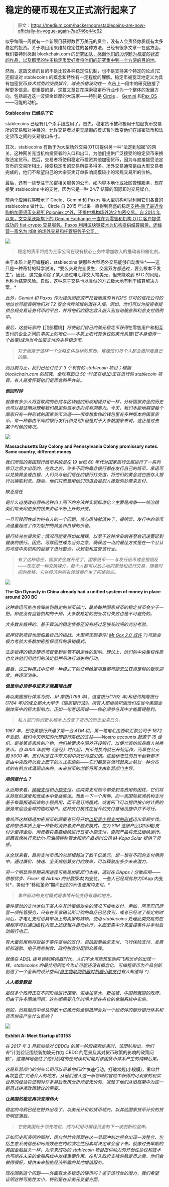 # 稳定的硬币现在又正式流行起来了

> 原文：<https://medium.com/hackernoon/stablecoins-are-now-officially-in-vogue-again-7ae746c44c62>

似乎每隔一周就有一个新项目获得数百万美元的资金，没有人会责怪你质疑有太多稳定的投资。关于项目用来维持稳定性的各种方法，已经有很多文章—在这方面，我们要特别感谢 blockchain.com 的[研究团队，感谢他们的*力作*题为*稳定的状态*的作品，以及那里的许多稳定币爱好者将他们的研究集中到一个方便的](https://www.blockchain.com/research)[目的地](https://stable.report/)。

然而，这篇文章的目的不是比较各种稳定性机制，也不是支持某个特定的论点(它还假设对 stablecoins 的概念和特性有一定程度的理解。稳定币被宽泛地定义为具有加密货币*技术优势的交换媒介，减去价格波动性—* 点击上一段中的研究链接了解更多信息。更重要的是，这篇文章旨在探索稳定币行业作为一个整体的发展方向，包括最近这一波资金雄厚的大玩家——特别是 [Circle](https://www.coindesk.com/usd-coin-arrives-circles-crypto-stablecoin-is-now-trading/) 、 [Gemini](https://www.coindesk.com/gemini-launches-nydfs-regulated-crypto-pegged-to-the-dollar/) 和[Pax OS](https://cointelegraph.com/news/blockchain-trust-company-paxos-launches-ny-regulator-approved-usd-backed-stablecoin)——可能的动机。

**Stablecoins 已经杀了它**

stablecoins 已经有几个杀手级应用了。首先，稳定货币被积极用于加密货币交易所的交易和对冲目的，允许交易者以更无摩擦的模式暂时改变他们在加密货币和法定货币之间的交易敞口头寸。

其次，stablecoins 有助于为大型场外交易(OTC)提供另一种“法定到加密”的网关。这种网关充当机构投资者的入口和出口，为他们提供广泛接受的稳定货币来换取法定货币。然后，交易者将使用稳定币投资其他加密货币，因为与直接接受法定货币的交易所相比，接受稳定币的交易所要多得多。场外交易通常是由大型交易者完成的，他们不希望自己的大宗买卖订单影响规模较小的常规交易所的价格。

最后，还有一些专注于加密相关服务的公司，如内容本地化或社区管理服务，现在接受 stablecoins 中的支付，因为它是一种 24/7 结算的国际即时交易媒介。

前两个应用程序暗示了 Circle、Gemini 和 Paxos 等大型机构可以利用它们各自的 stablecoins 做什么。Circle 自 2015 年以来一直得到高盛的稳定[支持-除了最近收购的加密货币交易所 Poloniex 之外，还提供机构场外法定加密交易。自 2014 年以来，文克莱沃斯旗下的 Gemini Exchange 一直在为零售和机构 OTC 客户提供成功的 fiat-crypto 交易服务。Paxos 利用区块链技术为机构提供结算服务，还经营一家名为 itBit 的场外交易和托管服务子公司。](https://www.crunchbase.com/organization/circle-2#section-funding-rounds)

![](img/a40061a54e6572d63ec7b38d2247f9ec.png)

> 稳定的货币将成为三家公司在现有核心业务中增加收入的推动者和催化剂。

由于本质上是可编程的，stablecoins 使那些大型场外交易能够自动发生*——这只是一种奇特的科学说法，“要么交易完全发生，交易双方都通过，要么根本不发生”。因此，这完全消除了某人通过电汇移交大笔美元，但未能收到 BTC 的风险，也称为结算风险。自然，这种原子交易也以类似的方式极大地有利于结算解决方案。*

*此外，Gemini 和 Paxos 作为提供加密资产托管服务的 NYDFS 许可的信托公司的地位也可能表明他们对 T2 安全令牌领域的潜在入侵。例如，他们可以为投资者提供合规交易证券代币的平台，并将他们的稳定收入嵌入到自动股息和利息支付用例中。*

*最后，这些玩家的*【顶部樱桃】*将使他们自己的美元稳定币获得*在零售用户和相互支付的企业之间的*事实上的地位——本质上取代[有争议的](/@bitfinexed/bitfinex-and-tether-is-unauditable-why-they-will-never-do-a-real-audit-3324e002b185)美元系链(它本身值得一个故事)成为当今加密支付的主导稳定币。*

> *对于服务于这样一个战略总体目标的东西，难怪他们每个人都会选择走自己的路。*

*到目前为止，我们已经讨论了 3 个现有的 stablecoin 项目；根据 blockchain.com 的研究，全球有超过 50 个(还在增加)正在进行的 stablecoin 项目。有人高度怀疑他们是否会和平共处。*

***倒回时钟***

*就像有多少人将互联网的形成与区块链的形成相提并论一样，分析国家资金的历史也可以被证明对理解我们稳定的资本走向具有洞察力。今天，我们本能地期望每个国家只有一种形式的国家货币流通——很难想象你的钱包里有多种版本的国家货币，每一种都由不同的银行发行(和兑付)!但是对于大多数国家来说，这正是过去某个时候的情况。*

*![](img/e0a6e4a23916b838f866fdec4c5ee3fe.png)*

**Massachusetts Bay Colony and Pennsylvania Colony promissory notes. Same country, different money**

*我们所知的美国现行纸币系统是在 19 世纪 60 年代对国家银行法案进行了一系列修订之后才出现的。在此之前，许多不同的商业银行都在发行自己的纸币，承诺可以兑换黄金或白银。人们只与他们信任的银行打交道，将他们的黄金或白银存入银行以换取利息。随后，他们只愿意用他们知道会被别人接受的钞票来支付。*

*缺乏信任*

*是什么迫使政府颁布这种自上而下的方法并实现标准化？主要是战争——统治精英们每天印更多的钱来资助不断上升的开支。*

*一旦可赎回性成为持有人的一个问题，信心很快就消失了，很明显，发行中的货币流通量超过了作为抵押的黄金和白银的价值。*

*银行挤兑也很常见；情况可能变得如此糟糕，以至于这种传染病甚至会迅速蔓延到健康的银行。因此，可赎回性成为当务之急，确保这一点的最佳方式是在一个公认的可信中央机构的监督下进行整合，以规范和监管该行业。*

> *有了这种信任，国家资金就开花了。国家纸币——与发行纸币或金银相反——现在是一种交换媒介，每个人都可以放心地同意轻松进行交易，随着时间的推移，它在经济的所有领域都产生了网络效应。*

*![](img/6b08a24ebd22e2c99585c6ab3cac85d9.png)*

**The Qin Dynasty in China already had a unified system of money in place around 200 BC**

*这种命运可能也会降临到稳定的货币部门，最终每种国家货币的稳定货币会少于一把。即使没有监管机构的干预，大多数稳定的创业项目失败也是不可避免的。*

*大多数非抵押的、基于算法的稳定债券还没有经过足够长时间的充分考验。*

*抵押贷款项目也面临着自己的挑战。大型黑天鹅事件( [Mt Gox 2.0 或许](https://www.theguardian.com/money/us-money-blog/2014/feb/25/bitcoin-mt-gox-scandal-reputation-crime)？)可能会极力考验大多数加密担保项目的承销模式。*

*法定抵押的稳定硬币项目受到监管不确定性的影响。理论上，他们的中央集权性质也允许他们用他们的法定抵押品进行消失的行动。*

*最后，这三种模式中任何一种模式下的任何给定项目都可能无法获得足够的受欢迎度，并逐渐消失。*

***但是你必须参与进来才能赢得比赛***

*再以美国银行体系为例，JP 摩根(1799 年)、道富银行(1792 年)和纽约梅隆银行(1784 年)的成立都大大早于《国家银行法》。所有人都继续巩固他们在当今美国金融体系中的巨大影响力。正如一句老话所说——你必须参与其中才能赢得胜利。*

> *私人部门的创新从根本上改变了货币的历史由来已久。*

*1967 年，巴克莱银行开通了第一台 ATM 机。第一笔电汇由西联汇款公司于 1872 年发起。我们今天所知的代理银行系统的支柱——Nostro accounts 起源于 15 世纪，是美第奇家族的产物，他们被要求在国外开设银行，以便代表纺织品商人兑换货币。自 4000 年前的《圣经》时代起，货币兑换商就已开始运作，而早在公元前 5000 年，支付利息在中东文明中就已司空见惯。这些标志性的货币创新都不是由中央政府以自上而下的方式实施的——它们都是在流行起来之前以一种分布式的有机方式涌现出来的。未来货币的创新将再次由私营部门主导。*

***用例是什么？***

*从近期来看，[跨境支付](https://www.moneyandbanking.com/commentary/2018/2/18/the-stubbornly-high-cost-of-remittances)和[小额支付](https://www.businessinsider.com/micropayments-report-2017/?IR=T)，这两类支付如今都受到高费用的困扰，它们将从转账的速度和低成本中受益匪浅。想象一下一个用例，向一家国际新闻机构支付基于每篇报道阅读的小额费用，而不是订阅模式。或者网飞可以提供按小时计费的服务来迎合全球的临时用户。这种支付模式在当今的支付基础设施中并不可行。*

*像凯西这样精通加密货币的颠覆者已经开始[以*租赁小额支付*的形式](https://bitcoinmagazine.com/articles/abra-closes-16m-funding-and-looks-venture-consumer-product-space/)迈出早期步伐。这种想法本质上是一种新的消费者资产融资模式，在为 SIM 连接产品(如冰箱)支付少量押金后，消费者将需要继续进行日常小额支付，否则产品将无法继续运行。凯西首席执行官比尔·巴海德特称赞太阳能产品初创公司 M-Kopa Solar 提供了灵感。*

*从全球来看，目前支付市场的总规模超过了数千亿美元。想一想在不同的支付用例中，通过廉价、快速、全天候结算支付的效率，可以释放出多少未来潜力。*

*另一个明显的早期采用途径可能是加密部门本身，通过在 *DApps* ( *分散应用*——想想优步、Fiverr 或 Airbnb 的分散版本*)内支付。*一些人已经将此称为*DApp 内支付*，类似于“移动革命”期间出现的术语*应用内支付*。*

> *事件驱动的支付模式是事情开始变得有趣的地方。*

*事件驱动的支付类似于某人在其他事情发生的情况下接收支付。例如，阿里巴巴运营一项托管服务，只有在买家确认所订购的商品已经收到，或者已经过了规定的时间后，才电汇支付给其市场上的卖家的款项。使用 stablecoins 处理此类交易的应用程序可以通过*编程*内置上述逻辑并自动执行，从而无需中介来监控事件并手动启动银行电汇。*

*有大量的用例将受益于事件驱动的支付，包括股票股息支付、飞行保险支付、发票折扣退款、电子商务税收、政府税收分配和众筹等。*

*就像在 ADSL 拨号调制解调器时代，人们不太可能预见到网飞和优步的出现一样，stablecoins 的最佳用例迄今为止可能还没有概念化，可编程货币为产品创新创造了一个全新的设计空间([自主物联网机器对机器小额支付](https://datafloq.com/read/future-iot-machine-to-machine-payments/4788)有人知道吗？).*

***人人都爱豚鼠***

*虽然多个政府正在不同阶段进行探索，包括[加拿大](https://www.payments.ca/sites/default/files/29-Sep-17/jasper_report_eng.pdf)、[新加坡](http://www.mas.gov.sg/Singapore-Financial-Centre/Smart-Financial-Centre/Project-Ubin.aspx)、[中国](https://www.coindesk.com/pboc-official-pushes-centralized-state-digital-currency/)和[俄国](https://www.coindesk.com/bank-russia-time-develop-national-cryptocurrencies/)的政府，但由于许多困难问题，这些都需要几年时间才能在各自的金融系统中实施。*

*例如，贸易融资中涉及的数十亿美元的全额抵押会对一个经济体的部分银行体系和货币供应产生什么影响？*

*![](img/26fd7c08e0422c0cf9945873416b6473.png)*

**Exhibit A: Meet Startup #13153**

*在 2017 年 3 月新加坡对 CBDCs 的第一阶段探索结束时，该团队指出，他们有*“计划验证围绕新加坡元作为 CBDC 的愿景及其对货币政策的影响的政策问题”*，这雄辩地低估了他们战略的任何误判可能对该国货币体系产生的纯粹后果。*

*这是私营部门的创业公司可以带着他们的*“快速行动，打破常规(小规模)，重申并再次尝试”*咒语介入的地方。从他们进入这一新领域的冒险中获得的可观察的现实世界的经验将证明对许多幕后政策分析师是无价的，减轻了他们从旧框架中为这一新范式拼凑政策建议的需要。*

***让美国的稳定再次变得伟大***

*稳定的乌鸦已经在野外出现了。以美元计价的货币领先，以其他国家货币计价的货币明显落后。*

> *它使美国处于领先地位，成为利用可编程资金的下一波创新的温床。*

*正如历史所表明的那样，很自然地会预期在这一早期冲刺之后会出现一波整合，包括生态系统信任和网络效应在内的决定性因素将决定谁会留下来。就像过去早期的美国金融巨头一样，为未来成功的 stablecoin 项目提供动力的开创性协议和技术也可能在未来的金融系统中发挥重要作用。在引入政府支持的稳定币之后，他们会做得很好，提供未来智能经济所需的其他增值服务。*

*现在回到这个问题——外面有太多稳定的硬币吗？鉴于该行业的潜力，我们希望证明这种可能性太小，特别是在非美元变量方面。*